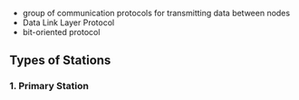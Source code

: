 - group of communication protocols for transmitting data between nodes
- Data Link Layer Protocol
- bit-oriented protocol

## Types of Stations

### 1. Primary Station
